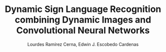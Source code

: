 ---
paperId: 18
author: Lourdes Ramírez Cerna, Edwin J. Escobedo Cardenas
publicationauthor: Ramírez Cerna, L. et al.
title: Dynamic Sign Language Recognition combining Dynamic Images and Convolutional Neural Networks
pdf: --
poster: Poster_Lourdes_Ramirez
alt: --
type: Poster
topic: Deep Learning
subtopic: Computer Vision
link: http://localhost:4000/papers/icml/2020/pdf/Poster_Lourdes_Ramirez.pdf
conference: icml
year: 2020
tags: icml-2020
location: Virtual
---